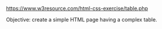 https://www.w3resource.com/html-css-exercise/table.php

Objective:
create a simple HTML page having a complex table.